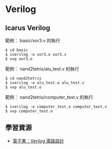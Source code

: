 # Verilog

## Icarus Verilog

範例： basic/xor3.v 的執行

```
$ cd basic
$ iverilog -o xor3.o xor3.v
$ vvp xor3.o
```

範例： nand2tetris/alu_test.v 的執行

```
$ cd nand2tetris
$ iverilog -o alu_test.o alu_test.v
$ vvp alu_test.o
```

範例： nand2tetris/computer_test.v 的執行

```
$ iverilog -o computer_test.o computer_test.v
$ vvp computer_test.o
```

## 學習資源

* [電子書：Verilog 電路設計](http://ccckmit.wikidot.com/ve:main)
